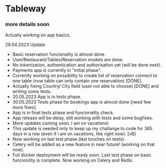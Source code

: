 # Tableway
### more details soon ###
Actually working on app basics. 

29.04.2023 Update
- Basic reservation funcionality is almost done. 
- User/Restaurant/Tables/Reservation models are done. 
- No tokenization, authentication and authorisation yet (will be done next).
- Payments app is currently in "initial phase". 
- Currently working on possibility to create list of reservation connect to one table (now table can only contain one reservation) [DONE]. 
- Actually fixing Country/ City field (user not able to choose) [DONE] and writing some tests. 
- 20.05.2023 App is in tests phase.
- 30.05.2023 Tests phase for bookings app is almost done [need few more fixes].
- App is in final tests phase and funcionality check.
- App release will be delay, still working with tests and some bugfixes. 
- More updates coming soon. I am on vacations!
- This update is needed only to keep up my challange to code for 365 days in a row (even if i am on vacations, like right now). [v8]
- Now working on last test phase (last touches on tests).
- Celery will be added as a new feature in near future! (working on that now).
- Full docker deployment will be ready soon. 
Last test phase on basic funcionility is complete. Now working on Celery and Redis. 
